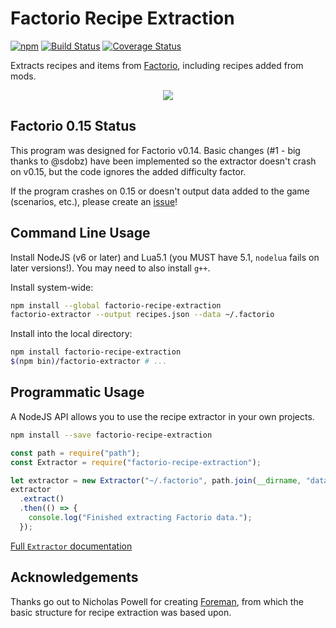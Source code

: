 # Factorio Recipe Extraction

[![npm](https://img.shields.io/npm/v/factorio-recipe-extraction.svg)](https://www.npmjs.com/package/factorio-recipe-extraction)
[![Build Status](https://travis-ci.org/CodeLenny/factorio-recipe-extraction.svg?branch=master)](https://travis-ci.org/CodeLenny/factorio-recipe-extraction)
[![Coverage Status](https://coveralls.io/repos/github/CodeLenny/factorio-recipe-extraction/badge.svg?branch=master)](https://coveralls.io/github/CodeLenny/factorio-recipe-extraction?branch=master)

Extracts recipes and items from [Factorio][], including recipes added from mods.

<div style="text-align: center;">
  <img src="http://i.imgur.com/2xhn74P.png" />
</div>

## Factorio 0.15 Status

This program was designed for Factorio v0.14.  Basic changes (#1 - big thanks to @sdobz) have been implemented so the
extractor doesn't crash on v0.15, but the code ignores the added difficulty factor.

If the program crashes on 0.15 or doesn't output data added to the game (scenarios, etc.), please create an [issue][]!

## Command Line Usage

Install NodeJS (v6 or later) and Lua5.1 (you MUST have 5.1, `nodelua` fails on later versions!).
You may need to also install `g++`.

Install system-wide:
```bash
npm install --global factorio-recipe-extraction
factorio-extractor --output recipes.json --data ~/.factorio
```

Install into the local directory:
```bash
npm install factorio-recipe-extraction
$(npm bin)/factorio-extractor # ...
```

## Programmatic Usage

A NodeJS API allows you to use the recipe extractor in your own projects.

```bash
npm install --save factorio-recipe-extraction
```

```js
const path = require("path");
const Extractor = require("factorio-recipe-extraction");

let extractor = new Extractor("~/.factorio", path.join(__dirname, "data-output.json"));
extractor
  .extract()
  .then(() => {
    console.log("Finished extracting Factorio data.");
  });
```

[Full `Extractor` documentation][api-Extractor]

## Acknowledgements

Thanks go out to Nicholas Powell for creating [Foreman][foreman], from which the basic structure for recipe extraction
was based upon.

[issue]: https://github.com/CodeLenny/factorio-recipe-extraction/issues
[Factorio]: https://www.factorio.com/
[api-Extractor]: https://codelenny.github.io/factorio-recipe-extraction/Extractor.html
[foreman]: https://bitbucket.org/Nicksaurus/foreman/
